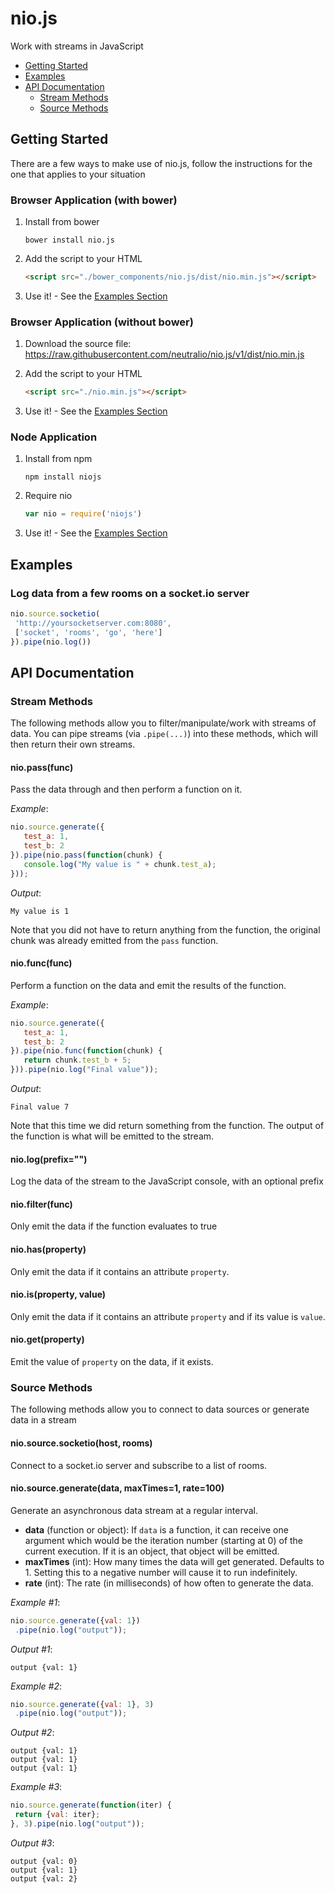 # nio.js

Work with streams in JavaScript

* [Getting Started](#getting-started)
* [Examples](#examples)
* [API Documentation](#api-documentation)
  * [Stream Methods](#stream-methods)
  * [Source Methods](#source-methods)

## Getting Started

There are a few ways to make use of nio.js, follow the instructions for the one that applies to your situation

### Browser Application (with bower)

1. Install from bower
   ```
   bower install nio.js
   ```

2. Add the script to your HTML
   ```html
   <script src="./bower_components/nio.js/dist/nio.min.js"></script>
   ```
3. Use it! - See the [Examples Section](#examples)

### Browser Application (without bower)

1. Download the source file:
   https://raw.githubusercontent.com/neutralio/nio.js/v1/dist/nio.min.js

2. Add the script to your HTML
   ```html
   <script src="./nio.min.js"></script>
   ```
3. Use it! - See the [Examples Section](#examples)

### Node Application

1. Install from npm
   ```
   npm install niojs
   ```
   
2. Require nio
   ```js
   var nio = require('niojs')
   ```
   
3. Use it! - See the [Examples Section](#examples)


## Examples

### Log data from a few rooms on a socket.io server

```js
nio.source.socketio(
 'http://yoursocketserver.com:8080',
 ['socket', 'rooms', 'go', 'here']
}).pipe(nio.log())
```

## API Documentation

### Stream Methods

The following methods allow you to filter/manipulate/work with streams of data. You can pipe streams (via `.pipe(...)`) into these methods, which will then return their own streams.

#### nio.pass(func)

Pass the data through and then perform a function on it.
 
*Example*: 
```js
nio.source.generate({
   test_a: 1,
   test_b: 2
}).pipe(nio.pass(function(chunk) {
   console.log("My value is " + chunk.test_a);
}));
```

*Output*:
```
My value is 1
```

Note that you did not have to return anything from the function, the original chunk was already emitted from the `pass` function.
   
   
#### nio.func(func)
 
Perform a function on the data and emit the results of the function.

*Example*: 
```js
nio.source.generate({
   test_a: 1,
   test_b: 2
}).pipe(nio.func(function(chunk) {
   return chunk.test_b + 5;
})).pipe(nio.log("Final value"));
```

*Output*:
```
Final value 7
```
   
   Note that this time we did return something from the function. The output of the function is what will be emitted to the stream.


#### nio.log(prefix="")
 
Log the data of the stream to the JavaScript console, with an optional prefix


#### nio.filter(func)
 
Only emit the data if the function evaluates to true


#### nio.has(property)
 
Only emit the data if it contains an attribute `property`.


#### nio.is(property, value)
 
Only emit the data if it contains an attribute `property` and if its value is `value`.


#### nio.get(property)
 
Emit the value of `property` on the data, if it exists.



### Source Methods

The following methods allow you to connect to data sources or generate data in a stream

#### nio.source.socketio(host, rooms)

Connect to a socket.io server and subscribe to a list of rooms.

#### nio.source.generate(data, maxTimes=1, rate=100)

Generate an asynchronous data stream at a regular interval.

 * **data** (function or object): If `data` is a function, it can receive one argument which would be the iteration number (starting at 0) of the current execution. If it is an object, that object will be emitted.
 * **maxTimes** (int): How many times the data will get generated. Defaults to 1. Setting this to a negative number will cause it to run indefinitely.
 * **rate** (int): The rate (in milliseconds) of how often to generate the data.

*Example #1*: 
```js
nio.source.generate({val: 1})
 .pipe(nio.log("output"));
```

*Output #1*:
```
output {val: 1}
```

*Example #2*: 
```js
nio.source.generate({val: 1}, 3)
 .pipe(nio.log("output"));
```

*Output #2*:
```
output {val: 1}
output {val: 1}
output {val: 1}
```

*Example #3*: 
```js
nio.source.generate(function(iter) {
 return {val: iter};
}, 3).pipe(nio.log("output"));
```

*Output #3*:
```
output {val: 0}
output {val: 1}
output {val: 2}
```
